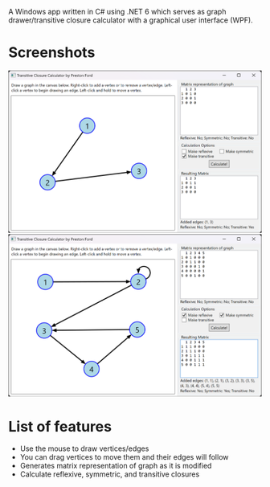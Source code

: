 A Windows app written in C# using .NET 6 which serves as graph drawer/transitive closure calculator with a graphical user interface (WPF).

# Screenshots
<img src="screenshot1.png" width="600">
<img src="screenshot2.png" width="600">

# List of features
- Use the mouse to draw vertices/edges
- You can drag vertices to move them and their edges will follow
- Generates matrix representation of graph as it is modified
- Calculate reflexive, symmetric, and transitive closures
